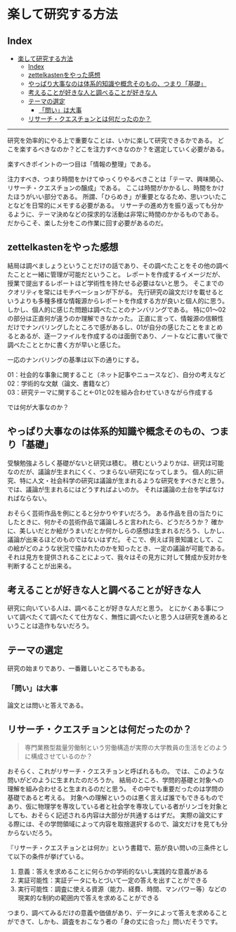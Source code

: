 # 楽して研究する方法

## Index

- [楽して研究する方法](#楽して研究する方法)
  - [Index](#index)
  - [zettelkastenをやった感想](#zettelkastenをやった感想)
  - [やっぱり大事なのは体系的知識や概念そのもの、つまり「基礎」](#やっぱり大事なのは体系的知識や概念そのものつまり基礎)
  - [考えることが好きな人と調べることが好きな人](#考えることが好きな人と調べることが好きな人)
  - [テーマの選定](#テーマの選定)
    - [「問い」は大事](#問いは大事)
  - [リサーチ・クエスチョンとは何だったのか？](#リサーチクエスチョンとは何だったのか)

---

研究を効率的にやる上で重要なことは、いかに楽して研究できるかである。
どこを楽するべきなのか？どこを注力すべきなのか？を選定していく必要がある。

楽すべきポイントの一つ目は「情報の整理」である。

注力すべき、つまり時間をかけてゆっくりやるべきことは「テーマ、興味関心、リサーチ・クエスチョンの醸成」である。
ここは時間がかかるし、時間をかけたほうがいい部分である。
所謂、「ひらめき」が重要となるため、思いついたことなどを日常的にメモする必要がある。
リサーチの進め方を振り返っても分かるように、テーマ決めなどの探求的な活動は非常に時間のかかるものである。
だからこそ、楽した分をこの作業に回す必要があるのだ。

## zettelkastenをやった感想

結局は調べましょうということだけの話であり、その調べたことをその他の調べたことと一緒に管理が可能だということ。
レポートを作成するイメージだが、授業で提出するレポートほど学術性を持たせる必要はないと思う。
そこまでのクオリティを常にはモチベーションが下がる。
先行研究の論文だけを載せるというよりも多種多様な情報源からレポートを作成する方が良いと個人的に思う。
しかし、個人的に感じた問題は調べたことのナンバリングである。
特に01～02の部分は正直何が違うのか理解できなかった。
正直に言って、情報源の信頼性だけでナンバリングしたところで感があるし、01が自分の感じたことをまとめるとあるが、逐一ファイルを作成するのは面倒であり、ノートなどに書いて後で調べたこととかに書く方が早いと感じた。

一応のナンバリングの基準は以下の通りにする。

01：社会的な事象に関すること（ネット記事やニュースなど）、自分の考えなど  
02：学術的な文献（論文、書籍など）  
03：研究テーマに関すること←01と02を組み合わせていきながら作成する  

では何が大事なのか？

## やっぱり大事なのは体系的知識や概念そのもの、つまり「基礎」

受験勉強よろしく基礎がないと研究は積む。
積むというよりかは、研究は可能なのだが、議論が生まれにくく、つまらない研究になってしまう。
個人的に研究、特に人文・社会科学の研究は議論が生まれるような研究をすべきだと思う。
では、議論が生まれるにはどうすればよいのか。
それは議論の土台を学ばなければならない。

おそらく芸術作品を例にとると分かりやすいだろう。
ある作品を目の当たりにしたときに、何かその芸術作品で議論しろと言われたら、どうだろうか？
確かに、美しいだとか絵がうまいだとか何かしらの感想は生まれるだろう、しかし、議論が出来るほどのものではないはずだ。
そこで、例えば背景知識として、この絵がどのような状況で描かれたのかを知ったとき、一定の議論が可能である。
それは見方を提供されることによって、我々はその見方に対して賛成か反対かを判断することが出来る。

## 考えることが好きな人と調べることが好きな人

研究に向いている人は、調べることが好きな人だと思う。
とにかくある事について調べたくて調べたくて仕方なく、無性に調べたいと思う人は研究を進めるということは造作もないだろう。

## テーマの選定

研究の始まりであり、一番難しいところでもある。

### 「問い」は大事

論文とは問いと答えである。

## リサーチ・クエスチョンとは何だったのか？

> 専門業務型裁量労働制という労働構造が実際の大学教員の生活をどのように構成させているのか？

おそらく、これがリサーチ・クエスチョンと呼ばれるもの。
では、このような問いがどのように生まれたのだろうか。
結局のところ、学問的基礎と対象への理解を組み合わせると生まれるのだと思う。
その中でも重要だったのは学問の基礎であると考える。
対象への理解というのは悪く言えば誰でもできるものであり、仮に物理学を専攻している者と社会学を専攻している者がリンゴを対象としても、おそらく記述される内容は大部分が共通するはずだ。
実際の論文にする際には、その学問領域によって内容を取捨選択するので、論文だけを見ても分からないだろう。

『リサーチ・クエスチョンとは何か』という書籍で、筋が良い問いの三条件として以下の条件が挙げている。

1. 意義：答えを求めることに何らかの学術的ないし実践的な意義がある
2. 実証可能性：実証データにもとづいて一定の答えを出すことができる
3. 実行可能性：調査に使える資源（能力、経費、時間、マンパワー等）などの現実的な制約の範囲内で答えを求めることができる

つまり、調べてみるだけの意義や価値があり、データによって答えを求めることができて、しかも、調査をおこなう者の「身の丈に合った」問いだそうです。
